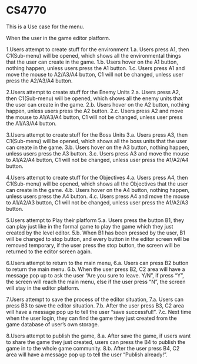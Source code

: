# CS4770
This is a Use case for the menu.

When the user in the game editor platform. 

1.Users attempt to create stuff for the environment
    1.a. Users press A1, then C1(Sub-menu) will be opened, which shows all the environmental things that the user can create in the game.
    1.b. Users hover on the A1 button, nothing happen, unless users press the A1 button.
    1.c. Users press A1 and move the mouse to A2/A3/A4 button, C1 will not be changed, unless user press the A2/A3/A4 button.

2.Users attempt to create stuff for the Enemy Units
    2.a. Users press A2, then C1(Sub-menu) will be opened, which shows all the enemy units that the user can create in the game.
    2.b. Users hover on the A2 button, nothing happen, unless users press the A2 button.
    2.c. Users press A2 and move the mouse to A1/A3/A4 button, C1 will not be changed, unless user press the A1/A3/A4 button.

3.Users attempt to create stuff for the Boss Units
    3.a. Users press A3, then C1(Sub-menu) will be opened, which shows all the boss units that the user can create in the game.
    3.b. Users hover on the A3 button, nothing happen, unless users press the A3 button.
    3.c. Users press A3 and move the mouse to A1/A2/A4 button, C1 will not be changed, unless user press the A1/A2/A4 button.
    
4.Users attempt to create stuff for the Objectives
    4.a. Users press A4, then C1(Sub-menu) will be opened, which shows all the Objectives that the user can create in the game.
    4.b. Users hover on the A4 button, nothing happen, unless users press the A4 button.
    4.c. Users press A4 and move the mouse to A1/A2/A3 button, C1 will not be changed, unless user press the A1/A2/A3 button.

5.Users attempt to Play their platform
    5.a. Users press the button B1, they can play just like in the formal game to play the game which they just created by the level editor.
    5.b. When B1 has been pressed by the user, B1 will be changed to stop button, and every button in the editor screen will be removed temporary, if the user press the stop button, the screen will be returned to the editor screen again.

6.Users attempt to return to the main menu, 
    6.a. Users can press B2 button to return the main menu. 
    6.b. When the user press B2, C2 area will have a message pop up to ask the user “Are you sure to leave. Y/N”, if press “Y”, the screen will reach the main menu, else if the user press “N”, the screen will stay in the editor platform.

7.Users attempt to save the process of the editor situation, 
    7.a. Users can press B3 to save the editor situation. 
    7.b. After the user press B3, C2 area will have a message pop up to tell the user “save successful!”.
    7.c. Next time when the user login, they can find the game they just created from the game database of user’s own storage.

8.Users attempt to publish the game, 
    8.a. After save the game, if users want to share the game they just created, users can press the B4 to publish the game in to the whole game community. 
    8.b. After the user press B4, C2 area will have a message pop up to tell the user “Publish already!”. 

